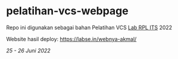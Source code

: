 # pelatihan-vcs-webpage
Repo ini digunakan sebagai bahan Pelatihan VCS [Lab RPL ITS](https://github.com/Lab-RPL-ITS) 2022

Website hasil deploy: https://labse.in/webnya-akmal/

_25 - 26 Juni 2022_

